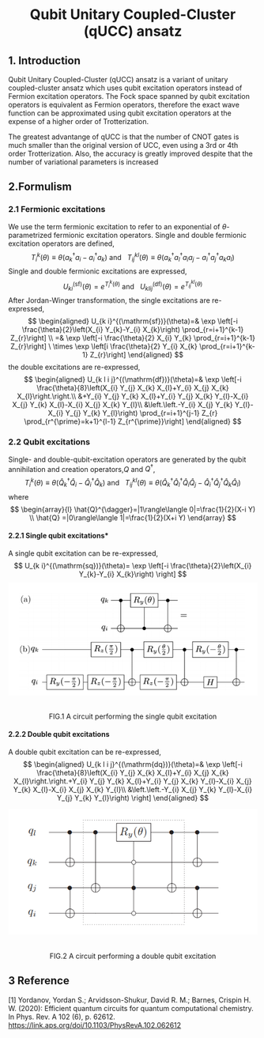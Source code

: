 # <center>Qubit Unitary Coupled-Cluster (qUCC) ansatz </center>

## 1. Introduction

Qubit Unitary Coupled-Cluster (qUCC) ansatz is a variant of unitary coupled-cluster ansatz which uses qubit excitation operators instead of Fermion excitation operators. The Fock space spanned by qubit excitation operators is equivalent as Fermion operators, therefore the exact wave function can be approximated using qubit excitation operators at the expense of a higher order of Trotterization. 

The greatest advantange of qUCC is that the number of CNOT gates is much smaller than the original version of UCC, even using a 3rd or 4th order Trotterization. Also, the accuracy is greatly improved despite that the    number of variational parameters is increased

## 2.Formulism

### 2.1 Fermionic excitations

We use the term fermionic excitation to refer to an exponential of *θ*-parametrized fermionic excitation operators. Single and double fermionic excitation operators are defined,
$$
T_{i}^{k}(\theta) \equiv \theta\left(a_{k}^{\dagger} a_{i}-a_{i}^{\dagger} a_{k}\right) \text { and }  \  \ 
T_{i j}^{k l}(\theta) \equiv \theta\left(a_{k}^{\dagger} a_{l}^{\dagger} a_{i} a_{j}-a_{i}^{\dagger} a_{j}^{\dagger} a_{k} a_{l}\right)
$$
 Single and double fermionic excitations are expressed,
$$
U_{k i}^{(\mathrm{sf})}(\theta)=e^{T_{i}^{k}(\theta)} \text { and } \ \ 
U_{k l i j}^{(\mathrm{df})}(\theta)=e^{T_{i j}^{k l}(\theta)}
$$
After Jordan-Winger transformation, the single excitations are re-expressed,
$$
\begin{aligned}
U_{k i}^{(\mathrm{sf})}(\theta)=& \exp \left[-i \frac{\theta}{2}\left(X_{i} Y_{k}-Y_{i} X_{k}\right) \prod_{r=i+1}^{k-1} Z_{r}\right] \\
=& \exp \left[-i \frac{\theta}{2} X_{i} Y_{k} \prod_{r=i+1}^{k-1} Z_{r}\right] \ \times \exp \left[i \frac{\theta}{2} Y_{i} X_{k} \prod_{r=i+1}^{k-1} Z_{r}\right]
\end{aligned}
$$
the double excitations are re-expressed,
$$
\begin{aligned}
U_{k l i j}^{(\mathrm{df})}(\theta)=& \exp \left[-i \frac{\theta}{8}\left(X_{i} Y_{j} X_{k} X_{l}+Y_{i} X_{j} X_{k} X_{l}\right.\right.\\
&+Y_{i} Y_{j} Y_{k} X_{l}+Y_{i} Y_{j} X_{k} Y_{l}-X_{i} X_{j} Y_{k} X_{l}-X_{i} X_{j} X_{k} Y_{l}\\
&\left.\left.-Y_{i} X_{j} Y_{k} Y_{l}-X_{i} Y_{j} Y_{k} Y_{l}\right) \prod_{r=i+1}^{j-1} Z_{r} \prod_{r^{\prime}=k+1}^{l-1} Z_{r^{\prime}}\right]
\end{aligned}
$$


### 2.2 Qubit excitations

Single- and double-qubit-excitation operators are generated by the qubit annihilation and creation operators,$Q$ and $Q^{\dagger}$,
$$
T_{i}^{k}(\theta) \equiv \theta\left(\hat{Q}_{k}^{\dagger} \hat{Q}_{i}-\hat{Q}_{i}^{\dagger} \hat{Q}_{k}\right) \text { and }  \  \ 
T_{i j}^{k l}(\theta) \equiv \theta\left(\hat{Q}_{k}^{\dagger} \hat{Q}_{l}^{\dagger} \hat{Q}_{i} \hat{Q}_{j}-\hat{Q}_{i}^{\dagger} \hat{Q}_{j}^{\dagger} \hat{Q}_{k} \hat{Q}_{l}\right)
$$
where
$$
\begin{array}{l}
\hat{Q}^{\dagger}=|1\rangle\langle 0|=\frac{1}{2}(X-i Y) \\
\hat{Q} =|0\rangle\langle 1|=\frac{1}{2}(X+i Y)
\end{array}
$$

#### 2.2.1 Single qubit excitations*

A single qubit excitation  can be re-expressed,
$$
U_{k i}^{(\mathrm{sq})}(\theta)= \exp \left[-i \frac{\theta}{2}\left(X_{i} Y_{k}-Y_{i} X_{k}\right) \right]
$$
![qucc1](./figure/qucc1.png)
<div>
    <center>
    <br>FIG.1 A circuit performing the single qubit excitation
    </center>
</div>


#### 2.2.2 Double qubit excitations

A double qubit excitation can be re-expressed,
$$
\begin{aligned}
U_{k l i j}^{(\mathrm{dq})}(\theta)=& \exp \left[-i \frac{\theta}{8}\left(X_{i} Y_{j} X_{k} X_{l}+Y_{i} X_{j} X_{k} X_{l}\right.\right.+Y_{i} Y_{j} Y_{k} X_{l}+Y_{i} Y_{j} X_{k} Y_{l}-X_{i} X_{j} Y_{k} X_{l}-X_{i} X_{j} X_{k} Y_{l}\\
&\left.\left.-Y_{i} X_{j} Y_{k} Y_{l}-X_{i} Y_{j} Y_{k} Y_{l}\right) \right]
\end{aligned}
$$

![qucc2](./figure/qucc2.png)
<div>
    <center>
    <br>FIG.2 A circuit performing a double qubit excitation
    </center>
</div>

## 3 Reference

[1] Yordanov, Yordan S.; Arvidsson-Shukur, David R. M.; Barnes, Crispin H. W. (2020): Efficient quantum circuits for quantum computational chemistry. In Phys. Rev. A 102 (6), p. 62612. https://link.aps.org/doi/10.1103/PhysRevA.102.062612